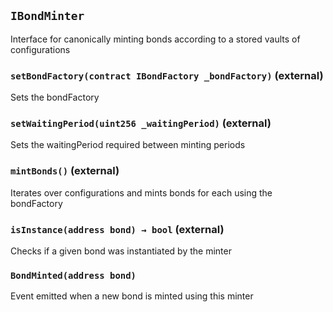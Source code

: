 ## `IBondMinter`

Interface for canonically minting bonds according to a stored vaults of configurations

### `setBondFactory(contract IBondFactory _bondFactory)` (external)

Sets the bondFactory

### `setWaitingPeriod(uint256 _waitingPeriod)` (external)

Sets the waitingPeriod required between minting periods

### `mintBonds()` (external)

Iterates over configurations and mints bonds for each using the bondFactory

### `isInstance(address bond) → bool` (external)

Checks if a given bond was instantiated by the minter

### `BondMinted(address bond)`

Event emitted when a new bond is minted using this minter
